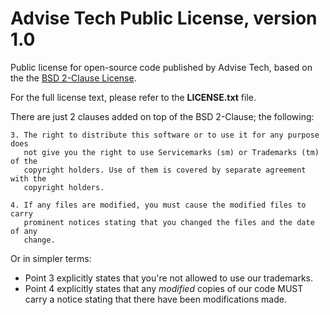 # Advise Tech Public License, version 1.0

Public license for open-source code published by Advise Tech, based on the
the [BSD 2-Clause License](https://opensource.org/licenses/BSD-2-Clause).

For the full license text, please refer to the **LICENSE.txt** file.

There are just 2 clauses added on top of the BSD 2-Clause; the following:

```
3. The right to distribute this software or to use it for any purpose does
   not give you the right to use Servicemarks (sm) or Trademarks (tm) of the
   copyright holders. Use of them is covered by separate agreement with the
   copyright holders.

4. If any files are modified, you must cause the modified files to carry
   prominent notices stating that you changed the files and the date of any
   change.
```

Or in simpler terms:

- Point 3 explicitly states that you're not allowed to use our trademarks.
- Point 4 explicitly states that any *modified* copies of our code MUST
  carry a notice stating that there have been modifications made.
